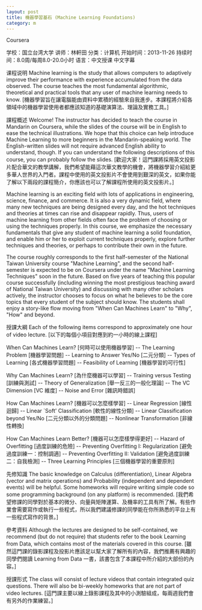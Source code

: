 ```yaml
---
layout: post
title: 機器學習基石 (Machine Learning Foundations)
category: m
---
```


Coursera

学校：国立台湾大学
讲师：林軒田
分类：计算机 
开始时间：2013-11-26
持续时间：8.0周/每周8.0-20.0小时
语言：中文授课 中文字幕

课程说明
Machine learning is the study that allows computers to adaptively improve their performance with experience accumulated from the data observed. The course teaches the most fundamental algorithmic, theoretical and practical tools that any user of machine learning needs to know. [機器學習旨在讓電腦能由資料中累積的經驗來自我進步。本課程將介紹各領域中的機器學習使用者都應該知道的基礎演算法、理論及實務工具。]

課程概述
Welcome! The instructor has decided to teach the course in Mandarin on Coursera, while the slides of the course will be in English to ease the technical illustrations. We hope that this choice can help introduce Machine Learning to more beginners in the Mandarin-speaking world. The English-written slides will not require advanced English ability to understand, though. If you can understand the following descriptions of this course, you can probably follow the slides. [歡迎大家！這門課將採用英文投影片配合華文的教學講解，我們希望能藉這次華文教學的機會，將機器學習介紹給更多華人世界的入門者。課程中使用的英文投影片不會使用到艱深的英文，如果你能了解以下兩段的課程簡介，你應該也可以了解課程所使用的英文投影片。]

Machine learning is an exciting field with lots of applications in engineering, science, finance, and commerce. It is also a very dynamic field, where many new techniques are being designed every day, and the hot techniques and theories at times can rise and disappear rapidly. Thus, users of machine learning from other fields often face the problem of choosing or using the techniques properly. In this course, we emphasize the necessary fundamentals that give any student of machine learning a solid foundation, and enable him or her to exploit current techniques properly, explore further techniques and theories, or perhaps to contribute their own in the future.

The course roughly corresponds to the first half-semester of the National Taiwan University course "Machine Learning", and the second half-semester is expected to be on Coursera under the name "Machine Learning Techniques" soon in the future. Based on five years of teaching this popular course successfully (including winning the most prestigious teaching award of National Taiwan University) and discussing with many other scholars actively, the instructor chooses to focus on what he believes to be the core topics that every student of the subject should know. The students shall enjoy a story-like flow moving from "When Can Machines Learn" to "Why", "How" and beyond. 

授課大綱
Each of the following items correspond to approximately one hour of video lecture. [以下的每個小項目對應到約一小時的線上課程]

When Can Machines Learn? [何時可以使用機器學習]
-- The Learning Problem [機器學習問題]
-- Learning to Answer Yes/No [二元分類]
-- Types of Learning [各式機器學習問題]
-- Feasibility of Learning [機器學習的可行性]

Why Can Machines Learn? [為什麼機器可以學習]
-- Training versus Testing [訓練與測試]
-- Theory of Generalization [舉一反三的一般化理論]
-- The VC Dimension [VC 維度]
-- Noise and Error [雜訊時錯誤]

How Can Machines Learn? [機器可以怎麼樣學習]
-- Linear Regression [線性迴歸]
-- Linear `Soft' Classification [軟性的線性分類]
-- Linear Classification beyond Yes/No [二元分類以外的分類問題]
-- Nonlinear Transformation [非線性轉換]

How Can Machines Learn Better? [機器可以怎麼樣學得更好]
-- Hazard of Overfitting [過度訓練的危險]
-- Preventing Overfitting I: Regularization [避免過度訓練一：控制調適]
-- Preventing Overfitting II: Validation [避免過度訓練二：自我檢測]
-- Three Learning Principles [三個機器學習的重要原則]

先修知識
The basic knowledge on Calculus (differentiation), Linear Algebra (vector and matrix operations) and Probability (independent and dependent events) will be helpful. Some homeworks will require writing simple code so some programming background (on any platform) is recommended. [我們希望修課的同學對於基本的微分、向量與矩陣運算、及機率的工具有所了解。有些作業會需要寫作或執行一些程式，所以我們建議修課的同學能在你所熟悉的平台上有一些程式寫作的背景。]

參考資料
Although the lectures are designed to be self-contained, we recommend (but do not require) that students refer to the book Learning from Data, which contains most of the materials covered in this course. [雖然這門課的錄影課程及投影片應該足以幫大家了解所有的內容，我們推薦有興趣的同學們閱讀 Learning from Data 一書，該書包含了本課程中所介紹的大部份的內容。]

授課形式
The class will consist of lecture videos that contain integrated quiz questions. There will also be bi-weekly homeworks that are not part of video lectures. [這門課主要以線上錄影課程及其中的小測驗組成，每兩週我們會有另外的作業練習。]
